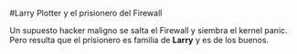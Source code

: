 #Larry Plotter y el prisionero del Firewall

Un supuesto hacker maligno se salta el Firewall y siembra el kernel panic.
Pero resulta que el prisionero es familia de **Larry** y es de los buenos.
